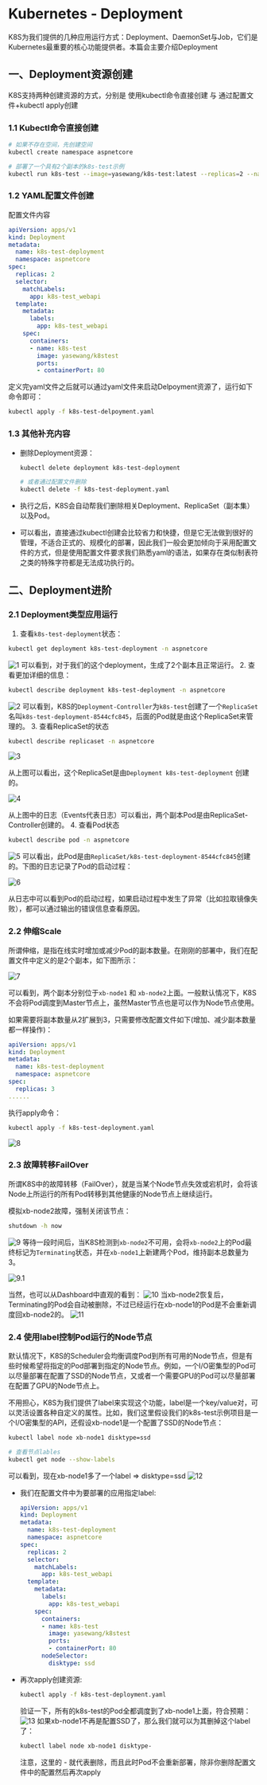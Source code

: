 # Kubernetes - Deployment

K8S为我们提供的几种应用运行方式：Deployment、DaemonSet与Job，它们是Kubernetes最重要的核心功能提供者。本篇会主要介绍Deployment

## 一、Deployment资源创建

K8S支持两种创建资源的方式，分别是 使用kubectl命令直接创建 与 通过配置文件+kubectl apply创建

### 1.1 Kubectl命令直接创建

```bash
# 如果不存在空间，先创建空间
kubectl create namespace aspnetcore

# 部署了一个具有2个副本的k8s-test示例
kubectl run k8s-test --image=yasewang/k8s-test:latest --replicas=2 --namespace=aspnetcore
```

### 1.2 YAML配置文件创建

配置文件内容
  ```yaml
  apiVersion: apps/v1
  kind: Deployment
  metadata:
    name: k8s-test-deployment
    namespace: aspnetcore
  spec:
    replicas: 2
    selector:
      matchLabels:
        app: k8s-test_webapi
    template:
      metadata:
        labels:
          app: k8s-test_webapi
      spec:
        containers:
        - name: k8s-test
          image: yasewang/k8stest
          ports:
          - containerPort: 80
  ```

定义完yaml文件之后就可以通过yaml文件来启动Delpoyment资源了，运行如下命令即可：

  ```bash
  kubectl apply -f k8s-test-delpoyment.yaml
  ```

### 1.3 其他补充内容

* 删除Deployment资源：

  ```bash
  kubectl delete deployment k8s-test-deployment

  # 或者通过配置文件删除
  kubectl delete -f k8s-test-deployment.yaml
  ```
* 执行之后，K8S会自动帮我们删除相关Deployment、ReplicaSet（副本集）以及Pod。
* 可以看出，直接通过kubectl创建会比较省力和快捷，但是它无法做到很好的管理，不适合正式的、规模化的部署，因此我们一般会更加倾向于采用配置文件的方式，但是使用配置文件要求我们熟悉yaml的语法，如果存在类似制表符之类的特殊字符都是无法成功执行的。

## 二、Deployment进阶

### 2.1 Deployment类型应用运行

1. 查看`k8s-test-deployment`状态：

  ```bash
  kubectl get deployment k8s-test-deployment -n aspnetcore
  ```
  ![1](http://cdn.go99.top/docs/devops/k8s/k8s-learning/deployment1.png)
  可以看到，对于我们的这个deployment，生成了2个副本且正常运行。
2. 查看更加详细的信息：

  ```bash
  kubectl describe deployment k8s-test-deployment -n aspnetcore
  ```
  ![2](http://cdn.go99.top/docs/devops/k8s/k8s-learning/deployment2.png)
  可以看到，K8S的`Deployment-Controller`为`k8s-test`创建了一个`ReplicaSet`名叫`k8s-test-deployment-8544cfc845`，后面的Pod就是由这个ReplicaSet来管理的。
3. 查看ReplicaSet的状态

  ```bash
  kubectl describe replicaset -n aspnetcore
  ```
  ![3](http://cdn.go99.top/docs/devops/k8s/k8s-learning/deployment3.png)

  从上图可以看出，这个ReplicaSet是由`Deployment k8s-test-deployment` 创建的。

  ![4](http://cdn.go99.top/docs/devops/k8s/k8s-learning/deployment4.png)

  从上图中的日志（Events代表日志）可以看出，两个副本Pod是由ReplicaSet-Controller创建的。
4. 查看Pod状态

  ```bash
  kubectl describe pod -n aspnetcore
  ```
  ![5](http://cdn.go99.top/docs/devops/k8s/k8s-learning/deployment5.png)
  可以看出，此Pod是由`ReplicaSet/k8s-test-deployment-8544cfc845`创建的。下图的日志记录了Pod的启动过程：

  ![6](http://cdn.go99.top/docs/devops/k8s/k8s-learning/deployment6.png)

  从日志中可以看到Pod的启动过程，如果启动过程中发生了异常（比如拉取镜像失败），都可以通过输出的错误信息查看原因。

### 2.2 伸缩Scale

所谓伸缩，是指在线实时增加或减少Pod的副本数量。在刚刚的部署中，我们在配置文件中定义的是2个副本，如下图所示：

![7](http://cdn.go99.top/docs/devops/k8s/k8s-learning/deployment7.png)

可以看到，两个副本分别位于`xb-node1` 和 `xb-node2`上面。一般默认情况下，K8S不会将Pod调度到Master节点上，虽然Master节点也是可以作为Node节点使用。

如果需要将副本数量从2扩展到3，只需要修改配置文件如下(增加、减少副本数量都一样操作)：

  ```yaml
  apiVersion: apps/v1
  kind: Deployment
  metadata:
    name: k8s-test-deployment
    namespace: aspnetcore
  spec:
    replicas: 3
  ......
  ```
执行apply命令：

  ```bash
  kubectl apply -f k8s-test-deployment.yaml
  ```
  ![8](http://cdn.go99.top/docs/devops/k8s/k8s-learning/deployment8.png)

### 2.3 故障转移FailOver

所谓K8S中的故障转移（FailOver），就是当某个Node节点失效或宕机时，会将该Node上所运行的所有Pod转移到其他健康的Node节点上继续运行。

模拟xb-node2故障，强制关闭该节点：

  ```bash
  shutdown -h now
  ```
  ![9](http://cdn.go99.top/docs/devops/k8s/k8s-learning/deployment9.png)
等待一段时间后，当K8S检测到`xb-node2`不可用，会将`xb-node2`上的Pod最终标记为`Terminating`状态，并在`xb-node1`上新建两个Pod，维持副本总数量为3。

![9.1](http://cdn.go99.top/docs/devops/k8s/k8s-learning/deployment9.1.png)

当然，也可以从Dashboard中直观的看到：
![10](http://cdn.go99.top/docs/devops/k8s/k8s-learning/deployment10.png)
当xb-node2恢复后，Terminating的Pod会自动被删除，不过已经运行在xb-node1的Pod是不会重新调度回xb-node2的。
![11](http://cdn.go99.top/docs/devops/k8s/k8s-learning/deployment11.png)

### 2.4 使用label控制Pod运行的Node节点

默认情况下，K8S的Scheduler会均衡调度Pod到所有可用的Node节点，但是有些时候希望将指定的Pod部署到指定的Node节点。例如，一个I/O密集型的Pod可以尽量部署在配置了SSD的Node节点，又或者一个需要GPU的Pod可以尽量部署在配置了GPU的Node节点上。

不用担心，K8S为我们提供了label来实现这个功能，label是一个key/value对，可以灵活设置各种自定义的属性。比如，我们这里假设我们的k8s-test示例项目是一个I/O密集型的API，还假设xb-node1是一个配置了SSD的Node节点：

  ```bash
  kubectl label node xb-node1 disktype=ssd

  # 查看节点lables
  kubectl get node --show-labels
  ```
  可以看到，现在xb-node1多了一个label => disktype=ssd
  ![12](http://cdn.go99.top/docs/devops/k8s/k8s-learning/deployment12.png)

* 我们在配置文件中为要部署的应用指定label:

  ```yaml
  apiVersion: apps/v1
  kind: Deployment
  metadata:
    name: k8s-test-deployment
    namespace: aspnetcore
  spec:
    replicas: 2
    selector:
      matchLabels:
        app: k8s-test_webapi
    template:
      metadata:
        labels:
          app: k8s-test_webapi
      spec:
        containers:
        - name: k8s-test
          image: yasewang/k8stest
          ports:
          - containerPort: 80
        nodeSelector:
          disktype: ssd
  ```
* 再次apply创建资源:

  ```bash
  kubectl apply -f k8s-test-deployment.yaml
  ```
  验证一下，所有的k8s-test的Pod全都调度到了xb-node1上面，符合预期：
  ![13](http://cdn.go99.top/docs/devops/k8s/k8s-learning/deployment13.png)
  如果xb-node1不再是配置SSD了，那么我们就可以为其删掉这个label了：

  ```bash
  kubectl label node xb-node1 disktype-
  ```
  注意，这里的 - 就代表删除，而且此时Pod不会重新部署，除非你删除配置文件中的配置然后再次apply